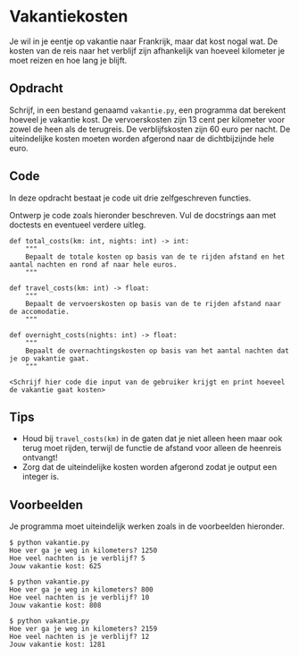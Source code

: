 # Vakantiekosten

Je wil in je eentje op vakantie naar Frankrijk, maar dat kost nogal
wat. De kosten van de reis naar het verblijf zijn afhankelijk van
hoeveel kilometer je moet reizen en hoe lang je blijft. 

## Opdracht

Schrijf, in een bestand genaamd `vakantie.py`, een programma dat
berekent hoeveel je vakantie kost. De vervoerskosten zijn 13 cent per
kilometer voor zowel de heen als de terugreis. De verblijfskosten zijn
60 euro per nacht. De uiteindelijke kosten moeten worden afgerond naar
de dichtbijzijnde hele euro.

## Code

In deze opdracht bestaat je code uit drie zelfgeschreven functies.

Ontwerp je code zoals hieronder beschreven. Vul de docstrings aan met
doctests en eventueel verdere uitleg.

    def total_costs(km: int, nights: int) -> int:
        """
        Bepaalt de totale kosten op basis van de te rijden afstand en het aantal nachten en rond af naar hele euros.
        """

    def travel_costs(km: int) -> float:
        """
        Bepaalt de vervoerskosten op basis van de te rijden afstand naar de accomodatie.
        """

    def overnight_costs(nights: int) -> float:
        """
        Bepaalt de overnachtingskosten op basis van het aantal nachten dat je op vakantie gaat.
        """

    <Schrijf hier code die input van de gebruiker krijgt en print hoeveel de vakantie gaat kosten>

## Tips

* Houd bij `travel_costs(km)` in de gaten dat je niet alleen heen maar ook terug moet rijden, terwijl de functie de afstand voor alleen de heenreis ontvangt!
* Zorg dat de uiteindelijke kosten worden afgerond zodat je output een integer is.

## Voorbeelden

Je programma moet uiteindelijk werken zoals in de voorbeelden hieronder.

    $ python vakantie.py
    Hoe ver ga je weg in kilometers? 1250
    Hoe veel nachten is je verblijf? 5
    Jouw vakantie kost: 625

    $ python vakantie.py
    Hoe ver ga je weg in kilometers? 800
    Hoe veel nachten is je verblijf? 10
    Jouw vakantie kost: 808

    $ python vakantie.py
    Hoe ver ga je weg in kilometers? 2159
    Hoe veel nachten is je verblijf? 12
    Jouw vakantie kost: 1281
